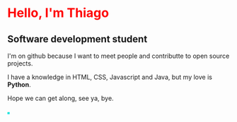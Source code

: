 <h1 style='color: red'>Hello, I'm Thiago</h1>
<h2>Software development student</h2>
<p>I'm on github because I want to meet people and contributte to open source projects.</p>
<p>I have a knowledge in HTML, CSS, Javascript and Java, but my love is <strong>Python</strong>.</p>
<p>Hope we can get along, see ya, bye.</p>
<img src='Beach.png' width='5' height='5'>
